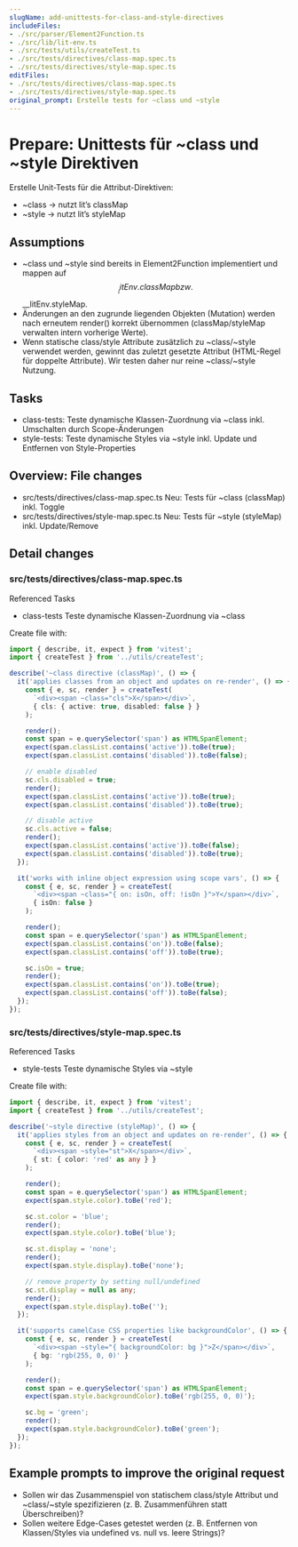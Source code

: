 ```yaml
---
slugName: add-unittests-for-class-and-style-directives
includeFiles:
- ./src/parser/Element2Function.ts
- ./src/lib/lit-env.ts
- ./src/tests/utils/createTest.ts
- ./src/tests/directives/class-map.spec.ts
- ./src/tests/directives/style-map.spec.ts
editFiles:
- ./src/tests/directives/class-map.spec.ts
- ./src/tests/directives/style-map.spec.ts
original_prompt: Erstelle tests for ~class und ~style
---
```

# Prepare: Unittests für ~class und ~style Direktiven

Erstelle Unit-Tests für die Attribut-Direktiven:
- ~class → nutzt lit’s classMap
- ~style → nutzt lit’s styleMap

## Assumptions

- ~class und ~style sind bereits in Element2Function implementiert und mappen auf $$__litEnv.classMap bzw. $$__litEnv.styleMap.
- Änderungen an den zugrunde liegenden Objekten (Mutation) werden nach erneutem render() korrekt übernommen (classMap/styleMap verwalten intern vorherige Werte).
- Wenn statische class/style Attribute zusätzlich zu ~class/~style verwendet werden, gewinnt das zuletzt gesetzte Attribut (HTML-Regel für doppelte Attribute). Wir testen daher nur reine ~class/~style Nutzung.

## Tasks

- class-tests: Teste dynamische Klassen-Zuordnung via ~class inkl. Umschalten durch Scope-Änderungen
- style-tests: Teste dynamische Styles via ~style inkl. Update und Entfernen von Style-Properties

## Overview: File changes

- src/tests/directives/class-map.spec.ts Neu: Tests für ~class (classMap) inkl. Toggle
- src/tests/directives/style-map.spec.ts Neu: Tests für ~style (styleMap) inkl. Update/Remove

## Detail changes

### src/tests/directives/class-map.spec.ts

Referenced Tasks
- class-tests Teste dynamische Klassen-Zuordnung via ~class

Create file with:

```typescript
import { describe, it, expect } from 'vitest';
import { createTest } from '../utils/createTest';

describe('~class directive (classMap)', () => {
  it('applies classes from an object and updates on re-render', () => {
    const { e, sc, render } = createTest(
      `<div><span ~class="cls">X</span></div>`,
      { cls: { active: true, disabled: false } }
    );

    render();
    const span = e.querySelector('span') as HTMLSpanElement;
    expect(span.classList.contains('active')).toBe(true);
    expect(span.classList.contains('disabled')).toBe(false);

    // enable disabled
    sc.cls.disabled = true;
    render();
    expect(span.classList.contains('active')).toBe(true);
    expect(span.classList.contains('disabled')).toBe(true);

    // disable active
    sc.cls.active = false;
    render();
    expect(span.classList.contains('active')).toBe(false);
    expect(span.classList.contains('disabled')).toBe(true);
  });

  it('works with inline object expression using scope vars', () => {
    const { e, sc, render } = createTest(
      `<div><span ~class="{ on: isOn, off: !isOn }">Y</span></div>`,
      { isOn: false }
    );

    render();
    const span = e.querySelector('span') as HTMLSpanElement;
    expect(span.classList.contains('on')).toBe(false);
    expect(span.classList.contains('off')).toBe(true);

    sc.isOn = true;
    render();
    expect(span.classList.contains('on')).toBe(true);
    expect(span.classList.contains('off')).toBe(false);
  });
});
```

### src/tests/directives/style-map.spec.ts

Referenced Tasks
- style-tests Teste dynamische Styles via ~style

Create file with:

```typescript
import { describe, it, expect } from 'vitest';
import { createTest } from '../utils/createTest';

describe('~style directive (styleMap)', () => {
  it('applies styles from an object and updates on re-render', () => {
    const { e, sc, render } = createTest(
      `<div><span ~style="st">X</span></div>`,
      { st: { color: 'red' as any } }
    );

    render();
    const span = e.querySelector('span') as HTMLSpanElement;
    expect(span.style.color).toBe('red');

    sc.st.color = 'blue';
    render();
    expect(span.style.color).toBe('blue');

    sc.st.display = 'none';
    render();
    expect(span.style.display).toBe('none');

    // remove property by setting null/undefined
    sc.st.display = null as any;
    render();
    expect(span.style.display).toBe('');
  });

  it('supports camelCase CSS properties like backgroundColor', () => {
    const { e, sc, render } = createTest(
      `<div><span ~style="{ backgroundColor: bg }">Z</span></div>`,
      { bg: 'rgb(255, 0, 0)' }
    );

    render();
    const span = e.querySelector('span') as HTMLSpanElement;
    expect(span.style.backgroundColor).toBe('rgb(255, 0, 0)');

    sc.bg = 'green';
    render();
    expect(span.style.backgroundColor).toBe('green');
  });
});
```

## Example prompts to improve the original request

- Sollen wir das Zusammenspiel von statischem class/style Attribut und ~class/~style spezifizieren (z. B. Zusammenführen statt Überschreiben)?
- Sollen weitere Edge-Cases getestet werden (z. B. Entfernen von Klassen/Styles via undefined vs. null vs. leere Strings)?